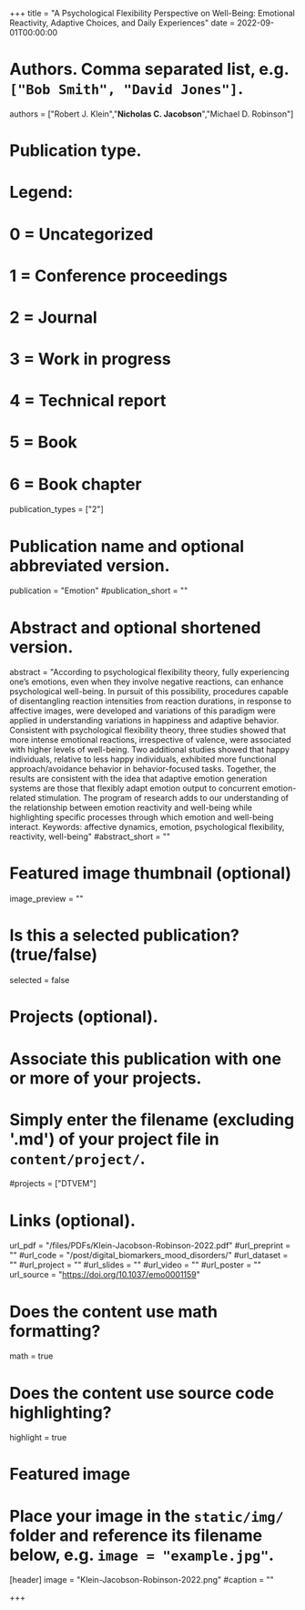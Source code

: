 +++
title = "A Psychological Flexibility Perspective on Well-Being: Emotional Reactivity, Adaptive Choices, and Daily Experiences"
date = 2022-09-01T00:00:00

# Authors. Comma separated list, e.g. `["Bob Smith", "David Jones"]`.
authors = ["Robert J. Klein","**Nicholas C. Jacobson**","Michael D. Robinson"]

# Publication type.
# Legend:
# 0 = Uncategorized
# 1 = Conference proceedings
# 2 = Journal
# 3 = Work in progress
# 4 = Technical report
# 5 = Book
# 6 = Book chapter
publication_types = ["2"]

# Publication name and optional abbreviated version.
publication = "Emotion"
#publication_short = ""

# Abstract and optional shortened version.
abstract = "According to psychological flexibility theory, fully experiencing one’s emotions, even when they involve negative reactions, can enhance psychological well-being. In pursuit of this possibility, procedures capable of disentangling reaction intensities from reaction durations, in response to affective images, were developed and variations of this paradigm were applied in understanding variations in happiness and adaptive behavior. Consistent with psychological flexibility theory, three studies showed that more intense emotional reactions, irrespective of valence, were associated with higher levels of well-being. Two additional studies showed that happy individuals, relative to less happy individuals, exhibited more functional approach/avoidance behavior in behavior-focused tasks. Together, the results are consistent with the idea that adaptive emotion generation systems are those that flexibly adapt emotion output to concurrent emotion-related stimulation. The program of research adds to our understanding of the relationship between emotion reactivity and well-being while highlighting specific processes through which emotion and well-being interact. Keywords: affective dynamics, emotion, psychological flexibility, reactivity, well-being"
#abstract_short = ""

# Featured image thumbnail (optional)
image_preview = ""

# Is this a selected publication? (true/false)
selected = false

# Projects (optional).
#   Associate this publication with one or more of your projects.
#   Simply enter the filename (excluding '.md') of your project file in `content/project/`.
#projects = ["DTVEM"]

# Links (optional).
url_pdf = "/files/PDFs/Klein-Jacobson-Robinson-2022.pdf"
#url_preprint = ""
#url_code = "/post/digital_biomarkers_mood_disorders/"
#url_dataset = ""
#url_project = ""
#url_slides = ""
#url_video = ""
#url_poster = ""
url_source = "https://doi.org/10.1037/emo0001159"

# Does the content use math formatting?
math = true

# Does the content use source code highlighting?
highlight = true

# Featured image
# Place your image in the `static/img/` folder and reference its filename below, e.g. `image = "example.jpg"`.
[header]
image = "Klein-Jacobson-Robinson-2022.png"
#caption = ""

+++
